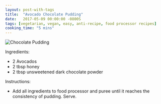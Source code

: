 ```yaml
---
layout: post-with-tags
title:  "Avocado Chocolate Pudding"
date:   2017-05-09 00:00:00 -0800S
tags: [vegetarian, vegan, easy, anti-recipe, food processor recipes]
cooking_time: "5 mins"
---
```


<!--![Chocolate Pudding]({{ site.url }}/assets/avocado-chocolate-pudding/chocolate-pudding.jpg)-->
<img src="{{ site.url }}/assets/avocado-chocolate-pudding/chocolate-pudding.jpg" alt="Chocolate Pudding" style="max-width: 200px; height: auto;"/>

Ingredients:
* 2 Avocados
* 2 tbsp honey
* 2 tbsp unsweetened dark chocolate powder

Instructions:
* Add all ingredients to food processor and puree until it reaches the consistency of pudding. Serve.
